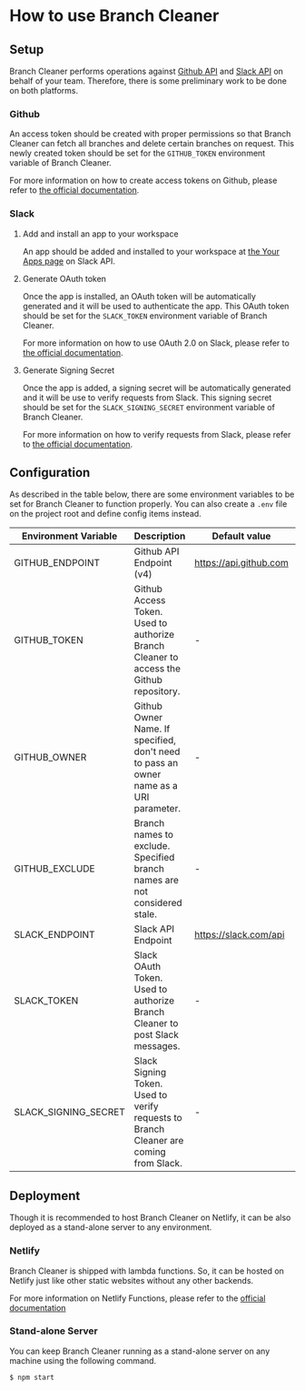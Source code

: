 # How to use Branch Cleaner

## Setup

Branch Cleaner performs operations against [Github API](https://developer.github.com/v4) and [Slack API](https://api.slack.com) on behalf of your team.
Therefore, there is some preliminary work to be done on both platforms.

### Github

An access token should be created with proper permissions so that Branch Cleaner can fetch all branches and delete certain branches on request.
This newly created token should be set for the `GITHUB_TOKEN` environment variable of Branch Cleaner.

For more information on how to create access tokens on Github, please refer to [the official documentation](https://help.github.com/en/github/authenticating-to-github/creating-a-personal-access-token-for-the-command-line).

### Slack

1. Add and install an app to your workspace

   An app should be added and installed to your workspace at [the Your Apps page](https://api.slack.com/apps) on Slack API.

2. Generate OAuth token

   Once the app is installed, an OAuth token will be automatically generated and it will be used to authenticate the app.
   This OAuth token should be set for the `SLACK_TOKEN` environment variable of Branch Cleaner.

   For more information on how to use OAuth 2.0 on Slack, please refer to [the official documentation](https://api.slack.com/docs/oauth).

3. Generate Signing Secret

   Once the app is added, a signing secret will be automatically generated and it will be use to verify requests from Slack.
   This signing secret should be set for the `SLACK_SIGNING_SECRET` environment variable of Branch Cleaner.

   For more information on how to verify requests from Slack, please refer to [the official documentation](https://api.slack.com/docs/verifying-requests-from-slack).

## Configuration

As described in the table below, there are some environment variables to be set for Branch Cleaner to function properly.
You can also create a `.env` file on the project root and define config items instead.

| Environment Variable | Description                                                                            | Default value          | Required |
| -------------------- | -------------------------------------------------------------------------------------- | ---------------------- | -------- |
| GITHUB_ENDPOINT      | Github API Endpoint (v4)                                                               | https://api.github.com | No       |
| GITHUB_TOKEN         | Github Access Token. Used to authorize Branch Cleaner to access the Github repository. | -                      | Yes      |
| GITHUB_OWNER         | Github Owner Name. If specified, don't need to pass an owner name as a URI parameter.  | -                      | No       |
| GITHUB_EXCLUDE       | Branch names to exclude. Specified branch names are not considered stale.              | -                      | No       |
| SLACK_ENDPOINT       | Slack API Endpoint                                                                     | https://slack.com/api  | No       |
| SLACK_TOKEN          | Slack OAuth Token. Used to authorize Branch Cleaner to post Slack messages.            | -                      | Yes      |
| SLACK_SIGNING_SECRET | Slack Signing Token. Used to verify requests to Branch Cleaner are coming from Slack.  | -                      | Yes      |

## Deployment

Though it is recommended to host Branch Cleaner on Netlify, it can be also deployed as a stand-alone server to any environment.

### Netlify

Branch Cleaner is shipped with lambda functions. So, it can be hosted on Netlify just like other static websites without any other backends.

For more information on Netlify Functions, please refer to the [official documentation](https://www.netlify.com/products/functions/)

### Stand-alone Server

You can keep Branch Cleaner running as a stand-alone server on any machine using the following command.

```
$ npm start
```
